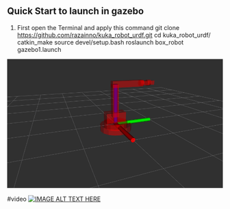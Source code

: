 



## Quick Start to launch in gazebo 
1)  First open the Terminal and apply this command
        git clone https://github.com/razainno/kuka_robot_urdf.git
        cd kuka_robot_urdf/
        catkin_make
        source devel/setup.bash 
        roslaunch box_robot gazebo1.launch 

![](kuka_robot.png)

#video
[![IMAGE ALT TEXT HERE](http://img.youtube.com/vi/P-RB-ZMzhpE/0.jpg)](http://www.youtube.com/watch?v=P-RB-ZMzhpE)
